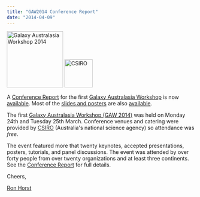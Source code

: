 ```yaml
---
title: "GAW2014 Conference Report"
date: "2014-04-09"
---
```

<div class='right'>
<a href='/src/events/gaw2014/index.md'><img src="/src/images/logos/GAW2014-200.png" alt="Galaxy Australasia Workshop 2014" width="150" /></a> <a href='http://csiro.au/'><img src="/src/images/logos/CSIROLogoBig.png" alt="CSIRO" width="75" /></a></div>

A [Conference Report](/src/events/gaw2014/index.md#conference-report) for the first [Galaxy Australasia Workshop](/src/events/gaw2014/index.md) is now [available](/src/events/gaw2014/index.md#conference-report).  Most of the [slides and posters](/src/events/gaw2014/index.md#program) are also [available](/src/events/gaw2014/index.md#program).

The first [Galaxy Australasia Workshop (GAW 2014)](/src/events/gaw2014/index.md) was held on Monday 24th and Tuesday 25th March. Conference venues and catering were provided by [CSIRO](http://csiro.au/) (Australia's national science agency) so attendance was *free*.

The event featured more that twenty keynotes, accepted presentations, posters, tutorials, and panel discussions.  The event was attended by over forty people from over twenty organizations and at least three continents.  See the [Conference Report](/src/events/gaw2014/index.md#conference-report) for full details.

Cheers,

[Ron Horst](https://www.yammer.com/australianbioinformaticsnetwork/users/rhorst-guest#/Threads/fromUser?type=from_user&feedId=1506414565)
